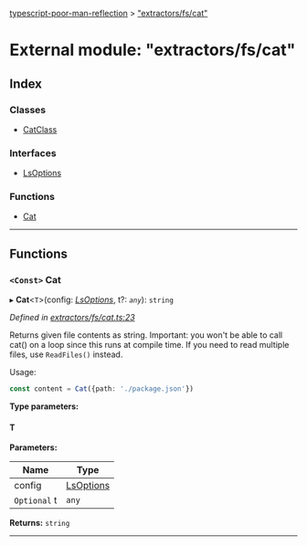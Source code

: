 [typescript-poor-man-reflection](../README.md) > ["extractors/fs/cat"](../modules/_extractors_fs_cat_.md)

# External module: "extractors/fs/cat"

## Index

### Classes

* [CatClass](../classes/_extractors_fs_cat_.catclass.md)

### Interfaces

* [LsOptions](../interfaces/_extractors_fs_cat_.lsoptions.md)

### Functions

* [Cat](_extractors_fs_cat_.md#cat)

---

## Functions

<a id="cat"></a>

### `<Const>` Cat

▸ **Cat**<`T`>(config: *[LsOptions](../interfaces/_extractors_fs_cat_.lsoptions.md)*, t?: *`any`*): `string`

*Defined in [extractors/fs/cat.ts:23](https://github.com/cancerberoSgx/typescript-poor-man-reflection/blob/53d739a/src/extractors/fs/cat.ts#L23)*

Returns given file contents as string. Important: you won't be able to call cat() on a loop since this runs at compile time. If you need to read multiple files, use `ReadFiles()` instead.

Usage:

```ts
const content = Cat({path: './package.json'})
```

**Type parameters:**

#### T 
**Parameters:**

| Name | Type |
| ------ | ------ |
| config | [LsOptions](../interfaces/_extractors_fs_cat_.lsoptions.md) |
| `Optional` t | `any` |

**Returns:** `string`

___

